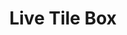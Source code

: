 ---
layout: article
title: Live Tile Box
menu_title: Live Tile Box
description: Information über Peakboard Designer Live Tile Control.
lang: de
weight: 220
ref: con-220
redirect_from:
---